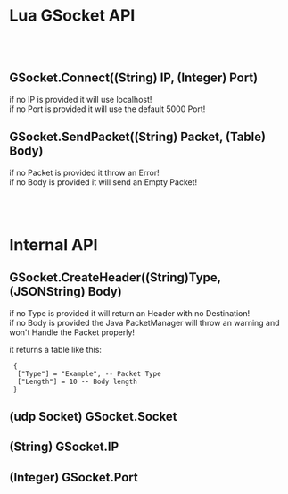 # Lua GSocket API

<br>
<br>

## GSocket.Connect((String) IP, (Integer) Port)
if no IP is provided it will use localhost!    
if no Port is provided it will use the default 5000 Port!   

## GSocket.SendPacket((String) Packet, (Table) Body)
if no Packet is provided it throw an Error!  
if no Body is provided it will send an Empty Packet!

<br>
<br>

# Internal API

## GSocket.CreateHeader((String)Type, (JSONString) Body)
if no Type is provided it will return an Header with no Destination!  
if no Body is provided the Java PacketManager will throw an warning and won't Handle the Packet properly!

it returns a table like this:
```
 {
  ["Type"] = "Example", -- Packet Type
  ["Length"] = 10 -- Body length
 }
```

## (udp Socket) GSocket.Socket
## (String) GSocket.IP
## (Integer) GSocket.Port
